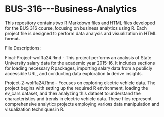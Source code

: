 # BUS-316---Business-Analytics

This repository contains two R Markdown files and HTML files developed for the BUS 316 course, focusing on business analytics using R. Each project file is designed to perform data analysis and visualization in HTML format.

File Descriptions:

Final-Project-wolffa24.Rmd - This project performs an analysis of State University salary data for the academic year 2015-16. It includes sections for loading necessary R packages, importing salary data from a publicly accessible URL, and conducting data exploration to derive insights.

Project-2-wolffa24.Rmd - Focuses on exploring electric vehicle data. The project begins with setting up the required R environment, loading the ev_cars dataset, and then analyzing this dataset to understand the characteristics and trends in electric vehicle data.
These files represent comprehensive analytics projects employing various data manipulation and visualization techniques in R.
